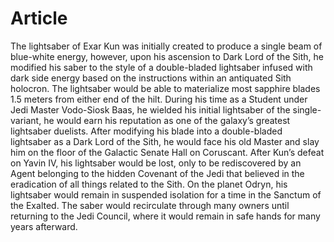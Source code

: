 # Article

The lightsaber of Exar Kun was initially created to produce a single beam of blue-white energy, however, upon his ascension to Dark Lord of the Sith, he modified his saber to the style of a double-bladed lightsaber infused with dark side energy based on the instructions within an antiquated Sith holocron.
The lightsaber would be able to materialize most sapphire blades 1.5 meters from either end of the hilt.
During his time as a Student under Jedi Master Vodo-Siosk Baas, he wielded his initial lightsaber of the single-variant, he would earn his reputation as one of the galaxy’s greatest lightsaber duelists.
After modifying his blade into a double-bladed lightsaber as a Dark Lord of the Sith, he would face his old Master and slay him on the floor of the Galactic Senate Hall on Coruscant.
After Kun’s defeat on Yavin IV, his lightsaber would be lost, only to be rediscovered by an Agent belonging to the hidden Covenant of the Jedi that believed in the eradication of all things related to the Sith.
On the planet Odryn, his lightsaber would remain in suspended isolation for a time in the Sanctum of the Exalted.
The saber would recirculate through many owners until returning to the Jedi Council, where it would remain in safe hands for many years afterward.
